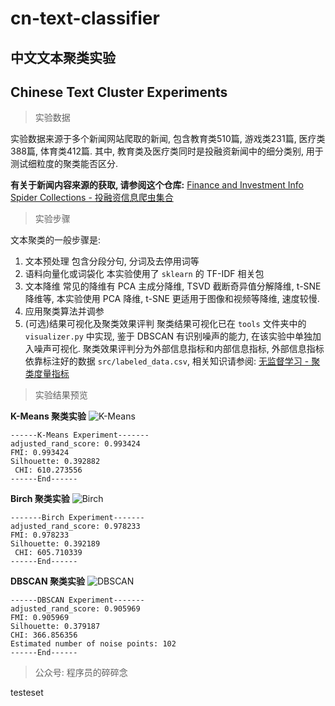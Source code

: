 # cn-text-classifier
## 中文文本聚类实验
## Chinese Text Cluster Experiments

>实验数据

实验数据来源于多个新闻网站爬取的新闻, 包含教育类510篇, 游戏类231篇, 医疗类388篇, 体育类412篇.
其中, 教育类及医疗类同时是投融资新闻中的细分类别, 用于测试细粒度的聚类能否区分.

**有关于新闻内容来源的获取, 请参阅这个仓库:** [Finance and Investment Info Spider Collections - 投融资信息爬虫集合
](https://github.com/FesonX/finvest-spider)


>实验步骤

文本聚类的一般步骤是:
1. 文本预处理
包含分段分句, 分词及去停用词等
2. 语料向量化或词袋化
本实验使用了 `sklearn` 的 TF-IDF 相关包
3. 文本降维
常见的降维有 PCA 主成分降维, TSVD 截断奇异值分解降维, t-SNE降维等, 本实验使用 PCA 降维, t-SNE 更适用于图像和视频等降维, 速度较慢.
4. 应用聚类算法并调参
5. (可选)结果可视化及聚类效果评判
聚类结果可视化已在 `tools` 文件夹中的 `visualizer.py` 中实现, 鉴于 DBSCAN 有识别噪声的能力, 在该实验中单独加入噪声可视化.
聚类效果评判分为外部信息指标和内部信息指标, 外部信息指标依靠标注好的数据 `src/labeled_data.csv`, 相关知识请参阅:
[无监督学习 - 聚类度量指标](https://www.jianshu.com/p/611ecd46bd35)

>实验结果预览

**K-Means 聚类实验**
![K-Means](https://upload-images.jianshu.io/upload_images/5530017-81f526af29d27a13.png?imageMogr2/auto-orient/strip%7CimageView2/2/w/1240)
```shell
------K-Means Experiment-------
adjusted_rand_score: 0.993424
FMI: 0.993424
Silhouette: 0.392882
 CHI: 610.273556
------End------
```

**Birch 聚类实验**
![Birch](https://upload-images.jianshu.io/upload_images/5530017-fd9b85232307e60e.png?imageMogr2/auto-orient/strip%7CimageView2/2/w/1240)
```shell
-------Birch Experiment-------
adjusted_rand_score: 0.978233
FMI: 0.978233
Silhouette: 0.392189
 CHI: 605.710339
------End------
```

**DBSCAN 聚类实验**
![DBSCAN](https://upload-images.jianshu.io/upload_images/5530017-7673094ee2fb30d0.png?imageMogr2/auto-orient/strip%7CimageView2/2/w/1240)
```shell
------DBSCAN Experiment-------
adjusted_rand_score: 0.905969
FMI: 0.905969
Silhouette: 0.379187
CHI: 366.856356
Estimated number of noise points: 102 
------End------
```

>公众号: 程序员的碎碎念

testeset
